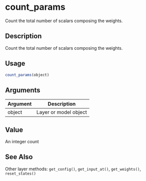 # count_params


Count the total number of scalars composing the weights.




## Description

Count the total number of scalars composing the weights.





## Usage
```r
count_params(object)
```




## Arguments


Argument      |Description
------------- |----------------
object | Layer or model object





## Value

An integer count






## See Also

Other layer methods: 
`get_config()`,
`get_input_at()`,
`get_weights()`,
`reset_states()`



